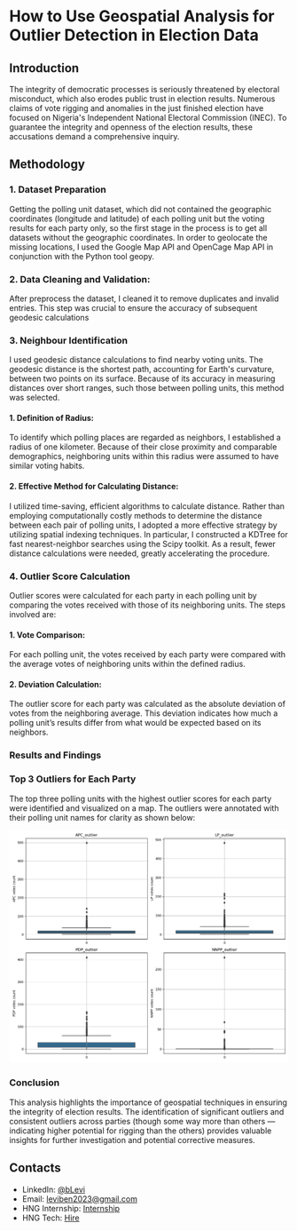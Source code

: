 # How to Use Geospatial Analysis for Outlier Detection in Election Data

## Introduction

The integrity of democratic processes is seriously threatened by electoral misconduct, which also erodes public trust in election results. Numerous claims of vote rigging and anomalies in the just finished election have focused on Nigeria's Independent National Electoral Commission (INEC). To guarantee the integrity and openness of the election results, these accusations demand a comprehensive inquiry.

## Methodology

### 1. Dataset Preparation

Getting the polling unit dataset, which did not contained the geographic coordinates (longitude and latitude) of each polling unit but the voting results for each party only, so the first stage in the process is to get all datasets without the geographic coordinates. In order to geolocate the missing locations, I used the Google Map API and OpenCage Map API in conjunction with the Python tool geopy.

### 2.	Data Cleaning and Validation:
  
 After preprocess the dataset, I cleaned it to remove duplicates and invalid entries. This step was crucial to ensure the accuracy of subsequent geodesic calculations

### 3. Neighbour Identification

I used geodesic distance calculations to find nearby voting units. The geodesic distance is the shortest path, accounting for Earth's curvature, between two points on its surface. Because of its accuracy in measuring distances over short ranges, such those between polling units, this method was selected.

#### 1. Definition of Radius: 
To identify which polling places are regarded as neighbors, I established a radius of one kilometer. Because of their close proximity and comparable demographics, neighboring units within this radius were assumed to have similar voting habits.
#### 2. Effective Method for Calculating Distance: 
I utilized time-saving, efficient algorithms to calculate distance. Rather than employing computationally costly methods to determine the distance between each pair of polling units, I adopted a more effective strategy by utilizing spatial indexing techniques. In particular, I constructed a KDTree for fast nearest-neighbor searches using the Scipy toolkit. As a result, fewer distance calculations were needed, greatly accelerating the procedure.

### 4. Outlier Score Calculation
Outlier scores were calculated for each party in each polling unit by comparing the votes received with those of its neighboring units. The steps involved are:
#### 1.	Vote Comparison: 
For each polling unit, the votes received by each party were compared with the average votes of neighboring units within the defined radius.
#### 2.	Deviation Calculation: 
The outlier score for each party was calculated as the absolute deviation of votes from the neighboring average. This deviation indicates how much a polling unit’s results differ from what would be expected based on its neighbors.

### Results and Findings

### Top 3 Outliers for Each Party
The top three polling units with the highest outlier scores for each party were identified and visualized on a map. The outliers were annotated with their polling unit names for clarity as shown below:

![Party Outliers](election_outliers.png)

### Conclusion
This analysis highlights the importance of geospatial techniques in ensuring the integrity of election results. The identification of significant outliers and consistent outliers across parties (though some way more than others — indicating higher potential for rigging than the others) provides valuable insights for further investigation and potential corrective measures.


## Contacts
- LinkedIn: [@bLevi](https://www.linkedin.com/in/benson-levi-9867146b/)
- Email: leviben2023@gmail.com
- HNG Internship: [Internship](https://hng.tech/internship)
- HNG Tech: [Hire](https://hng.tech/hire)
